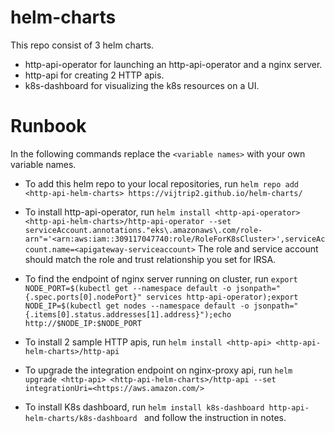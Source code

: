 # helm-charts
This repo consist of 3 helm charts.
* http-api-operator for launching an http-api-operator and a nginx server.
* http-api for creating 2 HTTP apis.
* k8s-dashboard for visualizing the k8s resources on a UI.

# Runbook
In the following commands replace the ```<variable names>``` with your own variable names.

* To add this helm repo to your local repositories, run
```helm repo add <http-api-helm-charts> https://vijtrip2.github.io/helm-charts/```

* To install http-api-operator, run 
```helm install <http-api-operator> <http-api-helm-charts>/http-api-operator --set serviceAccount.annotations."eks\.amazonaws\.com/role-arn"='<arn:aws:iam::309117047740:role/RoleForK8sCluster>',serviceAccount.name=<apigateway-serviceaccount>```
The role and service account should match the role and trust relationship you set for IRSA.

* To find the endpoint of nginx server running on cluster, run
```export NODE_PORT=$(kubectl get --namespace default -o jsonpath="{.spec.ports[0].nodePort}" services http-api-operator);export NODE_IP=$(kubectl get nodes --namespace default -o jsonpath="{.items[0].status.addresses[1].address}");echo http://$NODE_IP:$NODE_PORT```


* To install 2 sample HTTP apis, run
```helm install <http-api> <http-api-helm-charts>/http-api```

* To upgrade the integration endpoint on nginx-proxy api, run
```helm upgrade <http-api> <http-api-helm-charts>/http-api --set integrationUri=<https://aws.amazon.com/>```

* To install K8s dashboard, run
```helm install k8s-dashboard http-api-helm-charts/k8s-dashboard ```
and follow the instruction in notes.
